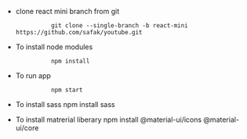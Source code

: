 
- clone react mini branch from git 
                
                git clone --single-branch -b react-mini https://github.com/safak/youtube.git

       
- To install node modules 
                
                npm install 

- To run app 
                
                npm start 

- To install sass
                npm install sass

- To install matrerial liberary
                npm install @material-ui/icons @material-ui/core
